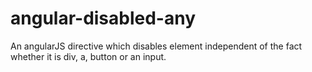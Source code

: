 # angular-disabled-any
An angularJS directive which disables element independent of the fact whether it is div, a, button or an input.
